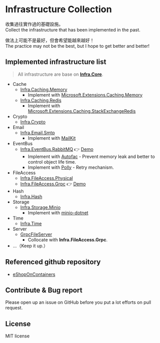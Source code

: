 # Infrastructure Collection

收集過往實作過的基礎設施。  
Collect the infrastructure that has been implemented in the past.

做法上可能不是最好，但會希望能越來越好！  
The practice may not be the best, but I hope to get better and better!

## Implemented infrastructure list

> All infrastructure are base on **[Infra.Core](src/Core/Infra.Core)**.

- Cache
  - [Infra.Caching.Memory](src/Infra/Cache/Infra.Caching.Memory)
    - Implement with [Microsoft.Extensions.Caching.Memory](https://www.nuget.org/packages/Microsoft.Extensions.Caching.Memory)
  - [Infra.Caching.Redis](src/Infra/Cache/Infra.Caching.Redis)
    - Implement with [Microsoft.Extensions.Caching.StackExchangeRedis](https://www.nuget.org/packages/Microsoft.Extensions.Caching.StackExchangeRedis)
- Crypto
  - [Infra.Crypto](src/Infra/Crypto/Infra.Crypto)
- Email
  - [Infra.Email.Smtp](src/Infra/Email/Infra.Email.Smtp)
    - Implement with [MailKit](https://github.com/jstedfast/MailKit)
- EventBus
  - [Infra.EventBus.RabbitMQ](src/Infra/EventBus/Infra.EventBus.RabbitMQ) :point_right: [Demo](https://github.com/cdcd72/EventBus.RabbitMQ.Demo)
    - Implement with [Autofac](https://github.com/autofac/Autofac) - Prevent memory leak and better to control object life time.
    - Implement with [Polly](https://github.com/App-vNext/Polly) - Retry mechanism.
- FileAccess
  - [Infra.FileAccess.Physical](src/Infra/FileAccess/Infra.FileAccess.Physical)
  - [Infra.FileAccess.Grpc](src/Infra/FileAccess/Infra.FileAccess.Grpc) :point_right: [Demo](https://github.com/cdcd72/Grpc.FileTransfer.Demo)
- Hash
  - [Infra.Hash](src/Infra/Hash/Infra.Hash)
- Storage
  - [Infra.Storage.Minio](src/Infra/Storage/Infra.Storage.Minio)
    - Implement with [minio-dotnet](https://github.com/minio/minio-dotnet)
- Time
  - [Infra.Time](src/Infra/Time/Infra.Time)
- Server
  - [GrpcFileServer](src/Server/File/GrpcFileServer)
    - Collocate with **Infra.FileAccess.Grpc**.
- ...（Keep it up.）

## Referenced github repository

- [eShopOnContainers](https://github.com/dotnet-architecture/eShopOnContainers)

## Contribute & Bug report

Please open up an issue on GitHub before you put a lot efforts on pull request.

## License

MIT license
